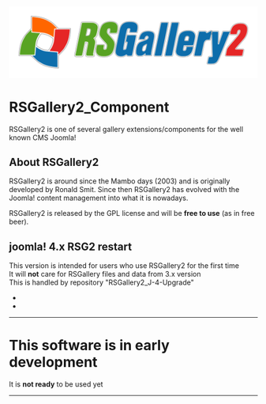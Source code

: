 ![RSGallery logo with text](https://github.com/RSGallery2/RSGallery2_Project/blob/master/RSGallery2_Logo/RSG2_logoText.svg) 

# RSGallery2_Component
RSGallery2 is one of several gallery extensions/components for the well known CMS Joomla!

## About RSGallery2
RSGallery2 is around since the Mambo days (2003) and is originally developed by Ronald Smit. Since then RSGallery2 has evolved with the Joomla! content management into what it is nowadays.

RSGallery2 is released by the GPL license and will be **free to use** (as in free beer).

## **joomla! 4.x RSG2 restart**

This version is intended for users who use RSGallery2 for the first time<br>
It will **not** care for RSGallery files and data from 3.x version<br>
This is handled by repository "RSGallery2_J-4-Upgrade"<br>

* 
* 

---

# **This software is in early development**

It is **not ready** to be used yet


---




